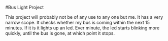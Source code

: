 #Bus Light Project

This project will probably not be of any use to any one but me. It has a very narrow scope. It checks whether my bus is coming within the next 15 minutes. If it is it lights up an led. Ever minute, the led starts blinking more quickly, until the bus is gone, at which point it stops.